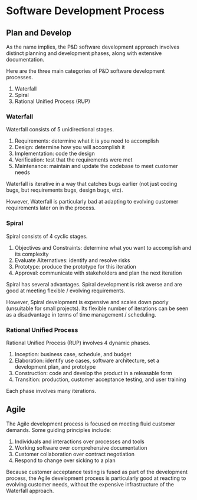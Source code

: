 # Software Development Process

## Plan and Develop

As the name implies, the P&D software development approach involves distinct planning and development phases, along with extensive documentation.

Here are the three main categories of P&D software development processes.

1. Waterfall
2. Spiral
3. Rational Unified Process \(RUP\)

### Waterfall

Waterfall consists of 5 unidirectional stages.

1. Requirements: determine what it is you need to accomplish
2. Design: determine how you will accomplish it
3. Implementation: code the design
4. Verification: test that the requirements were met
5. Maintenance: maintain and update the codebase to meet customer needs

Waterfall is iterative in a way that catches bugs earlier \(not just coding bugs, but requirements bugs, design bugs, etc\).

However, Waterfall is particularly bad at adapting to evolving customer requirements later on in the process.

### Spiral

Spiral consists of 4 cyclic stages.

1. Objectives and Constraints: determine what you want to accomplish and its complexity
2. Evaluate Alternatives: identify and resolve risks
3. Prototype: produce the prototype for this iteration
4. Approval: communicate with stakeholders and plan the next iteration

Spiral has several advantages. Spiral development is risk averse and are good at meeting flexible / evolving requirements.

However, Spiral development is expensive and scales down poorly \(unsuitable for small projects\). Its flexible number of iterations can be seen as a disadvantage in terms of time management / scheduling.

### Rational Unified Process

Rational Unified Process \(RUP\) involves 4 dynamic phases.

1. Inception: business case, schedule, and budget
2. Elaboration: identify use cases, software architecture, set a development plan, and prototype
3. Construction: code and develop the product in a releasable form
4. Transition: production, customer acceptance testing, and user training

Each phase involves many iterations.

## Agile

The Agile development process is focused on meeting fluid customer demands. Some guiding principles include:

1. Individuals and interactions over processes and tools
2. Working software over comprehensive documentation
3. Customer collaboration over contract negotiation
4. Respond to change over sicking to a plan

Because customer acceptance testing is fused as part of the development process, the Agile development process is particularly good at reacting to evolving customer needs, without the expensive infrastructure of the Waterfall approach.

